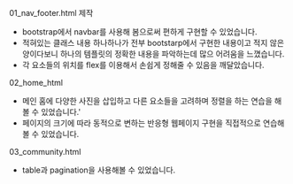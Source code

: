 01_nav_footer.html 제작
- bootstrap에서 navbar를 사용해 봄으로써 편하게 구현할 수 있었습니다.
- 적혀있는 클래스 내용 하나하나가 전부 bootstarp에서 구현한 내용이고 적지 않은 양이다보니 하나의 템플릿의 정확한 내용을 파악하는데 많으 어려움을 느꼈습니다.
- 각 요소들의 위치를  flex를 이용해서 손쉽게 정해줄 수 있음을 깨달았습니다.

02_home_html
- 메인 홈에 다양한 사진을 삽입하고 다른 요소들을 고려하며 정렬을 하는 연습을 해볼 수 있었습니다.'
- 페이지의 크기에 따라 동적으로 변하는 반응형 웹페이지 구현을 직접적으로 연습해 볼 수 있었습니다.

03_community.html
- table과 pagination을 사용해볼 수 있었습니다.